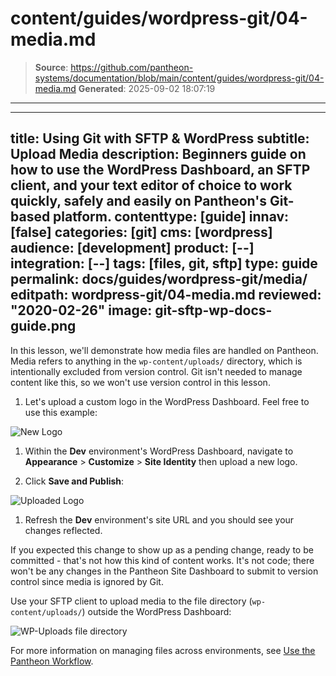 # content/guides/wordpress-git/04-media.md

> **Source**: https://github.com/pantheon-systems/documentation/blob/main/content/guides/wordpress-git/04-media.md
> **Generated**: 2025-09-02 18:07:19

---

---
title: Using Git with SFTP & WordPress
subtitle: Upload Media
description: Beginners guide on how to use the WordPress Dashboard, an SFTP client, and your text editor of choice to work quickly, safely and easily on Pantheon's Git-based platform.
contenttype: [guide]
innav: [false]
categories: [git]
cms: [wordpress]
audience: [development]
product: [--]
integration: [--]
tags: [files, git, sftp]
type: guide
permalink: docs/guides/wordpress-git/media/
editpath: wordpress-git/04-media.md
reviewed: "2020-02-26"
image: git-sftp-wp-docs-guide.png
---

In this lesson, we'll demonstrate how media files are handled on Pantheon. Media refers to anything in the `wp-content/uploads/` directory, which is intentionally excluded from version control. Git isn't needed to manage content like this, so we won't use version control in this lesson.

1. Let's upload a custom logo in the WordPress Dashboard. Feel free to use this example:

  ![New Logo](../../../images/guides/git-wordpress/logo-wp-git-demo.png)

1. Within the **<Icon icon="wrench" /> Dev** environment's WordPress Dashboard, navigate to **Appearance** > **Customize** > **Site Identity** then upload a new logo.

1. Click **Save and Publish**:

  ![Uploaded Logo](../../../images/guides/git-wordpress/logo-upload.png)

1. Refresh the **<Icon icon="wrench" /> Dev** environment's site URL and you should see your changes reflected.

  If you expected this change to show up as a pending change, ready to be committed - that's not how this kind of content works. It's not code; there won't be any changes in the Pantheon Site Dashboard to submit to version control since media is ignored by Git.

  Use your SFTP client to upload media to the file directory (`wp-content/uploads/`) outside the WordPress Dashboard:

  ![WP-Uploads file directory](../../../images/guides/git-wordpress/uploads.png)

  For more information on managing files across environments, see [Use the Pantheon Workflow](/pantheon-workflow).
